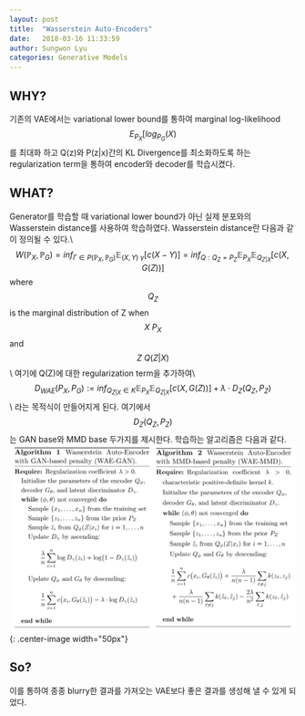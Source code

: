 ```yaml
---
layout: post
title:  "Wasserstein Auto-Encoders"
date:   2018-03-16 11:33:59
author: Sungwon Lyu
categories: Generative Models
---
```

## WHY? 
기존의 VAE에서는 variational lower bound를 통하여 marginal log-likelihood $$E_{P_{X}}[log_{P_{G}}(X)$$를 최대화 하고 Q(z)와 P(z|x)간의 KL Divergence를 최소화하도록 하는 regularization term을 통하여 encoder와 decoder를 학습시켰다. 

## WHAT?
Generator를 학습할 때 variational lower bound가 아닌 실제 분포와의 Wasserstein distance를 사용하여 학습하였다. Wasserstein distance란 다음과 같이 정의될 수 있다.\\
$$W(\mathbb{P}_{X}, \mathbb{P}_{G}) = inf_{\Gamma \in P(\mathbb{P}_{X}, \mathbb{P}_{G})} \mathbb{E}_{(X,Y)~\gamma} [c(X - Y)] = inf_{Q: Q_{Z} = P_{Z}}\mathbb{E}_{P_{X}}\mathbb{E}_{Q_{Z|X}}[c(X,G(Z))]$$ 
where $$Q_{Z}$$ is the marginal distribution of Z when $$X ~ P_X$$ and $$Z ~ Q(Z|X)$$\\
여기에 Q(Z)에 대한 regularization term을 추가하여\\
$$D_{WAE}(P_X, P_G) := inf_{Q_{Z|X} \in K}\mathbb{E}_{P_{X}}\mathbb{E}_{Q_{Z|X}}[c(X,G(Z))] + \lambda \cdot D_Z(Q_Z, P_Z)$$\\
라는 목적식이 만들어지게 된다. 여기에서 $$D_Z(Q_Z, P_Z)$$는 GAN base와 MMD base 두가지를 제시한다. 학습하는 알고리즘은 다음과 같다. 
![img](/assets/images/wae.png){: .center-image width="50px"}

## So?
이를 통하여 종종 blurry한 결과를 가져오는 VAE보다 좋은 결과를 생성해 낼 수 있게 되었다. 